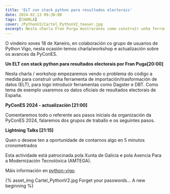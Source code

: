 ```yaml
---
title: 'ELT con stack python para resultados electorais'
date: 2024-02-13 09:30:00
tags: [CHARLA]
cover: /PythonV2/Cartel_PythonV2_teaser.jpg
excerpt: Nesta charla Fran Purga mostraranos como construír unha ferramenta de importación/trasformación de datos (ELT).
---
```



O vindeiro xoves 18 de Xaneiro, en colaboración co grupo de usuarios de Python Vigo, nesta ocasión temos charla/workshop e actualización sobre os avances da PyConES.

<strong>Un ELT con stack python para resultados electorais por Fran Puga[20:00]</strong>

Nesta charla / workshop empezaremos vendo o problema do código a medida para construír unha ferramenta de importación/trasformación de datos (ELT), para logo introducir ferramentas como Dagster e DBT. Como tema de exemplo usaremos os datos oficiais de resultados electorais de España.

<strong>PyConES 2024 - actualización [21:00]</strong>

Comentaremos todo o referente aos pasos iniciais da organización da PyConES 2024, falaremos dos grupos de traballo e os seguintes pasos.

<strong>Lightning Talks [21:15]</strong>

Quen o desexe ten a oportunidade de contarnos algo en 5 minutos cronometrados

Esta actividade está patrocinada pola Xunta de Galicia e pola Axencia Para a Modernización Tecnolóxica (AMTEGA).

Máis información en [python-vigo](https://www.python-vigo.es).


{% asset_img Cartel_PythonV2.jpg Forget your passwords... A new beginning %}

